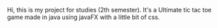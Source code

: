 Hi, this is my project for studies (2th semester). It's a Ultimate tic tac toe game made in java using javaFX with a little bit of css. 
